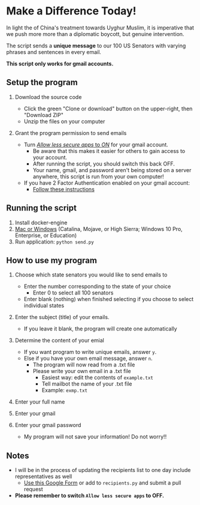 # Make a Difference Today!

In light the of China's treatment towards Uyghur Muslim, it is imperative that we push more more than a diplomatic boycott, but genuine intervention. 

The script sends a **unique message** to our 100 US Senators with varying phrases and sentences in every email. 

**This script only works for gmail accounts.** 

## Setup the program
1. Download the source code
	- Click the green "Clone or download" button on the upper-right, then "Download ZIP"
	- Unzip the files on your computer 

2. Grant the program permission to send emails
	- Turn [_Allow less secure apps_  to  _ON_](https://myaccount.google.com/lesssecureapps) for your gmail account.
		- Be aware that this makes it easier for others to gain access to your account.
		- After running the script, you should switch this back OFF.
		- Your name, gmail, and password aren't being stored on a server anywhere, this script is run from your own computer!
	- If you have 2 Factor Authentication enabled on your gmail account:
		- [Follow these instructions](https://support.google.com/accounts/answer/185833)
	

## Running the script
1. Install docker-engine
2. [Mac or Windows](https://docs.docker.com/engine/install/) (Catalina, Mojave, or High Sierra; Windows 10 Pro, Enterprise, or Education)
3. Run application: `python send.py`

## How to use my program

1. Choose which state senators you would like to send emails to
	- Enter the number corresponding to the state of your choice
		- Enter 0 to select all 100 senators
	- Enter blank (nothing) when finished selecting if you choose to select individual states

2. Enter the subject (title) of your emails.
	- If you leave it blank, the program will create one automatically

3. Determine the content of your emial
	- If you want program to write unique emails, answer `y`.
	- Else if you have your own email message, answer `n`.
		- The program will now read from a .txt file
		- Please write your own email in a .txt file
			- Easiest way: edit the contents of `example.txt`
			- Tell mailbot the name of your .txt file
			- Example: `exmp.txt`
			
4. Enter your full name

5. Enter your gmail

6. Enter your gmail password
	- My program will not save your information! Do not worry!!
	
## Notes

- I will be in the process of updating the recipients list to one day include representatives as well
	- [Use this Google Form](https://forms.gle/cm2Ayjs4mguQ77uK9) or add to `recipients.py` and submit a pull request
- **Please remember to switch `Allow less secure apps` to OFF.**


